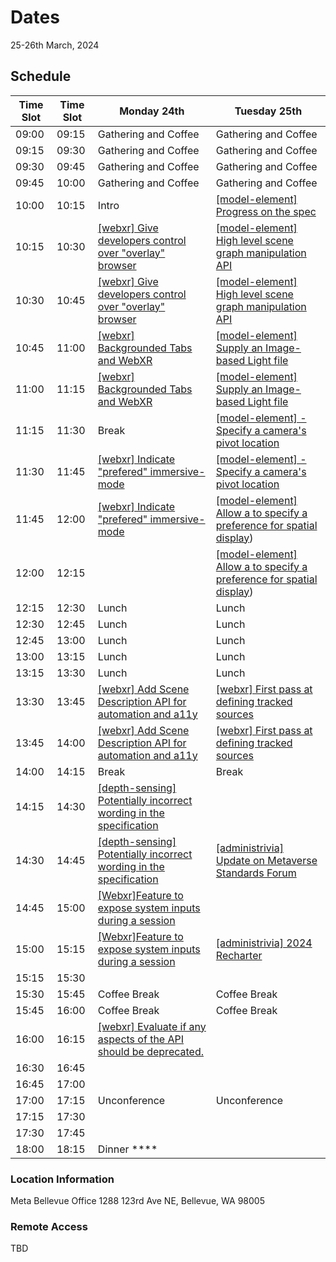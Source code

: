 # Dates
25-26th March, 2024

## Schedule

| Time Slot | Time Slot | Monday 24th                                                                                                                                      | Tuesday 25th                                                                                                                                    |
| --------- | --------- | ------------------------------------------------------------------------------------------------------------------------------------------------ | ---------------------------------------------------------------------------------------------------------------------------------------------    |
| 09:00     | 09:15     | Gathering and Coffee                                                                                                                             | Gathering and Coffee                                                                                                                            |
| 09:15     | 09:30     | Gathering and Coffee                                                                                                                             | Gathering and Coffee                                                                                                                            |
| 09:30     | 09:45     | Gathering and Coffee                                                                                                                             | Gathering and Coffee                                                                                                                            |
| 09:45     | 10:00     | Gathering and Coffee                                                                                                                             | Gathering and Coffee                                                                                                                            |
| 10:00     | 10:15     | Intro                                                                                                                                            | [[model-element] Progress on the spec](https://github.com/immersive-web/model-element/issues/78)                                                                                                                                      |
| 10:15     | 10:30     | [[webxr] Give developers control over "overlay" browser](https://github.com/immersive-web/webxr/issues/1365)          | [[model-element] High level scene graph manipulation API](https://github.com/immersive-web/model-element/issues/65)                                                                                  |
| 10:30     | 10:45     | [[webxr] Give developers control over "overlay" browser](https://github.com/immersive-web/webxr/issues/1365)                       | [[model-element] High level scene graph manipulation API](https://github.com/immersive-web/model-element/issues/65)                             |
| 10:45     | 11:00     | [[webxr] Backgrounded Tabs and WebXR](https://github.com/immersive-web/webxr/issues/1364)                             | [[model-element] Supply an Image-based Light file](https://github.com/immersive-web/model-element/issues/71)                                                                                             |
| 11:00     | 11:15     | [[webxr] Backgrounded Tabs and WebXR](https://github.com/immersive-web/webxr/issues/1364)                             | [[model-element] Supply an Image-based Light file](https://github.com/immersive-web/model-element/issues/71)                                                                                                 |
| 11:15     | 11:30     | Break                                                                                                                 | [[model-element] - Specify a camera's pivot location](https://github.com/immersive-web/model-element/issues/72)                                                            |
| 11:30     | 11:45     | [[webxr] Indicate "prefered" immersive-mode](https://github.com/immersive-web/webxr/issues/1360)                      | [[model-element] - Specify a camera's pivot location](https://github.com/immersive-web/model-element/issues/72)                                                            |
| 11:45     | 12:00     | [[webxr] Indicate "prefered" immersive-mode](https://github.com/immersive-web/webxr/issues/1360)                                                                                                                                                                                                    | [[model-element] Allow a <model> to specify a preference for spatial display](https://github.com/immersive-web/model-element/issues/76))                                 |
| 12:00     | 12:15     |                                                                      | [[model-element] Allow a <model> to specify a preference for spatial display](https://github.com/immersive-web/model-element/issues/76))            |
| 12:15     | 12:30     | Lunch                                                                                                                                            | Lunch                                                                                                                                           |
| 12:30     | 12:45     | Lunch                                                                                                                                            | Lunch                                                                                                                                           |
| 12:45     | 13:00     | Lunch                                                                                                                                            | Lunch                                                                                                                                           |
| 13:00     | 13:15     | Lunch                                                                                                                                            | Lunch                                                                                                                                           |
| 13:15     | 13:30     | Lunch                                                                                                                                            | Lunch                                                                                                                                           |
| 13:30     | 13:45     | [[webxr] Add Scene Description API for automation and a11y](https://github.com/immersive-web/webxr/issues/1363)       | [[webxr] First pass at defining tracked sources](https://github.com/immersive-web/webxr/pull/1361)
| 13:45     | 14:00     | [[webxr] Add Scene Description API for automation and a11y](https://github.com/immersive-web/webxr/issues/1363)       | [[webxr] First pass at defining tracked sources](https://github.com/immersive-web/webxr/pull/1361)                                                                     |
| 14:00     | 14:15     | Break                                                                                                                 |   Break                                                                                                                                                                     |
| 14:15     | 14:30     | [[depth-sensing] Potentially incorrect wording in the specification](https://github.com/immersive-web/depth-sensing/issues/44)                     |                          |
| 14:30     | 14:45     | [[depth-sensing] Potentially incorrect wording in the specification](https://github.com/immersive-web/depth-sensing/issues/44)                            | [[administrivia] Update on Metaverse Standards Forum ](https://github.com/immersive-web/administrivia/issues/206)                                                          |
| 14:45     | 15:00     | [[Webxr]Feature to expose system inputs during a session](https://github.com/immersive-web/webxr/issues/1366)         |                          |
| 15:00     | 15:15     | [[Webxr]Feature to expose system inputs during a session](https://github.com/immersive-web/webxr/issues/1366)         |  [[administrivia] 2024 Recharter](https://github.com/immersive-web/administrivia/issues/204)                          |
| 15:15     | 15:30     | []()                                                                                                                  |                          |
| 15:30     | 15:45     | Coffee Break                                                                                                          | Coffee Break             |
| 15:45     | 16:00     | Coffee Break                                                                                                          | Coffee Break             |
| 16:00     | 16:15     | [[webxr] Evaluate if any aspects of the API should be deprecated.](https://github.com/immersive-web/webxr/issues/1341)|                                                                          |                          |[]()                      |
| 16:30     | 16:45     |                                                                                                                       | []()                     |
| 16:45     | 17:00     |                                                                                                                       | []()                     |
| 17:00     | 17:15     |     Unconference                                                                                                      | Unconference             |
| 17:15     | 17:30     | []()                                                                                                                  |[]()                      |
| 17:30     | 17:45     |    ||                                                                                                                 |                          | Dinner                                                                                                                                          |
| 18:00     | 18:15     | Dinner                ****

### Location Information

Meta Bellevue Office
1288 123rd Ave NE, Bellevue, WA 98005

### Remote Access
TBD

